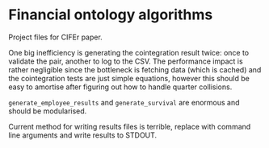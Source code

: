 # Financial ontology algorithms

Project files for CIFEr paper.

One big inefficiency is generating the cointegration result twice: once to validate the pair, another to log to the CSV. The performance impact is rather negligible since the bottleneck is fetching data (which is cached) and the cointegration tests are just simple equations, however this should be easy to amortise after figuring out how to handle quarter collisions.

`generate_employee_results` and `generate_survival` are enormous and should be modularised.

Current method for writing results files is terrible, replace with command line arguments and write results to STDOUT.
